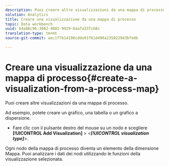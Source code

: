 ```yaml
---
description: Puoi creare altre visualizzazioni da una mappa di processo.
solution: Analytics
title: Creare una visualizzazione da una mappa di processo
topic: Data workbench
uuid: b4a86c96-3082-4802-9929-6aafa33fcb8c
translation-type: tm+mt
source-git-commit: aec1f7b14198cdde91f61d490a235022943bfedb

---
```



# Creare una visualizzazione da una mappa di processo{#create-a-visualization-from-a-process-map}

Puoi creare altre visualizzazioni da una mappa di processo.

Ad esempio, potete creare un grafico, una tabella o un grafico a dispersione.

* Fare clic con il pulsante destro del mouse su un nodo e scegliere **[!UICONTROL Add Visualization]** > *&lt;**[!UICONTROL visualization type]**>*.

Ogni nodo della mappa di processo diventa un elemento della dimensione Mappa. Puoi analizzare i dati dei nodi utilizzando le funzioni della visualizzazione selezionata.
